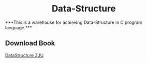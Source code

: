 <h1 align='center'>Data-Structure</h1>
***This is a warehouse for achieving Data-Structure in C program language.***  

## Download Book
[DataStructure ZJU](https://drive.google.com/file/d/1cikbx9q2qhz3TsY6zdXxcEeN6CqAeQJg/view?usp=drive_link)
